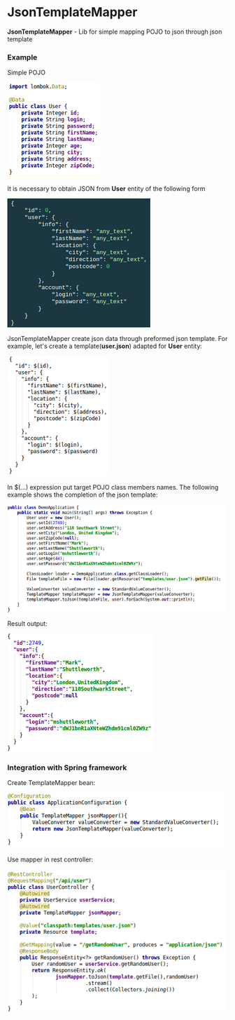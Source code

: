 # JsonTemplateMapper

**JsonTemplateMapper** - Lib for simple mapping POJO to json through json template

### Example
Simple POJO 

![POJO](images/screen_1.png)<br />

It is necessary to obtain JSON from **User** entity of the following form

![tree_json](images/screen_2.png)<br />

JsonTemplateMapper create json data through preformed json template. For example, let's create a template(**user.json**) adapted for **User** entity:

![user_json_template](images/screen_3.png)<br />

In $(...) expression put target POJO class members names. 
The following example shows the completion of the json template:

![code_example](images/screen_5.png)<br />

Result output:

![output_json](images/screen_4.png)<br />


### Integration with Spring framework

Create TemplateMapper bean:

![template_mapper_bean](images/screen_6.png)<br />

Use mapper in rest controller:

![template_mapper_bean_in_controller](images/screen_7.png)
    